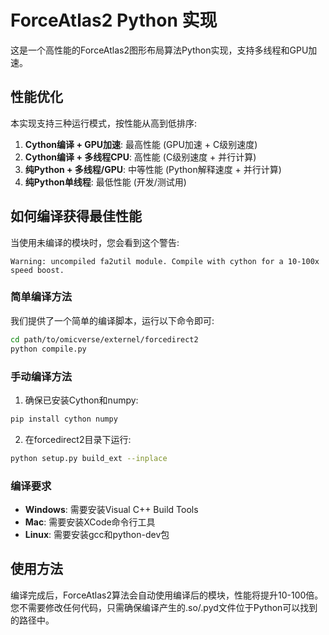 # ForceAtlas2 Python 实现

这是一个高性能的ForceAtlas2图形布局算法Python实现，支持多线程和GPU加速。

## 性能优化

本实现支持三种运行模式，按性能从高到低排序:

1. **Cython编译 + GPU加速**: 最高性能 (GPU加速 + C级别速度)
2. **Cython编译 + 多线程CPU**: 高性能 (C级别速度 + 并行计算)
3. **纯Python + 多线程/GPU**: 中等性能 (Python解释速度 + 并行计算)
4. **纯Python单线程**: 最低性能 (开发/测试用)

## 如何编译获得最佳性能

当使用未编译的模块时，您会看到这个警告:
```
Warning: uncompiled fa2util module. Compile with cython for a 10-100x speed boost.
```

### 简单编译方法

我们提供了一个简单的编译脚本，运行以下命令即可:

```bash
cd path/to/omicverse/externel/forcedirect2
python compile.py
```

### 手动编译方法

1. 确保已安装Cython和numpy:
```bash
pip install cython numpy
```

2. 在forcedirect2目录下运行:
```bash
python setup.py build_ext --inplace
```

### 编译要求

- **Windows**: 需要安装Visual C++ Build Tools
- **Mac**: 需要安装XCode命令行工具
- **Linux**: 需要安装gcc和python-dev包

## 使用方法

编译完成后，ForceAtlas2算法会自动使用编译后的模块，性能将提升10-100倍。您不需要修改任何代码，只需确保编译产生的.so/.pyd文件位于Python可以找到的路径中。 